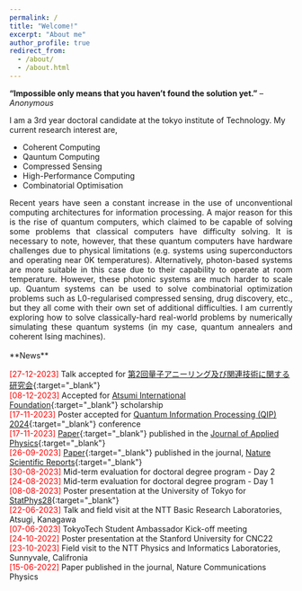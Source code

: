 ```yaml
---
permalink: /
title: "Welcome!"
excerpt: "About me"
author_profile: true
redirect_from: 
  - /about/
  - /about.html
---
```

**“Impossible only means that you haven’t found the solution yet.”** – *Anonymous*

I am a 3rd year doctoral candidate at the tokyo institute of Technology. 
My current research interest are,
- Coherent Computing
- Qauntum Computing
- Compressed Sensing
- High-Performance Computing
- Combinatorial Optimisation

<div style="text-align: justify"> Recent years have seen a constant increase in the use of unconventional computing architectures for information processing. A major reason for this is the rise of quantum computers, which claimed to be capable of solving some problems that classical computers have difficulty solving. It is necessary to note, however, that these quantum computers have hardware challenges due to physical limitations (e.g. systems using superconductors and operating near 0K temperatures). Alternatively, photon-based systems are more suitable in this case due to their capability to operate at room temperature. However, these photonic systems are much harder to scale up. Quantum systems can be used to solve combinatorial optimization problems such as L0-regularised compressed sensing, drug discovery, etc., but they all come with their own set of additional difficulties. I am currently exploring how to solve classically-hard real-world problems by numerically simulating these quantum systems (in my case, quantum annealers and coherent Ising machines). </div> 
<br>
**News**

<span style="color:red">[27-12-2023]</span> Talk accepted for [第2回量子アニーリング及び関連技術に関する研究会](https://www.qcomp.irfi.titech.ac.jp/quantum_annealing_workshop2024.html){:target="_blank"}  <br>
<span style="color:red">[08-12-2023]</span> Accepted for [Atsumi International Foundation](https://www.aisf.or.jp/jp/){:target="_blank"} scholarship <br> 
<span style="color:red">[17-11-2023]</span> Poster accepted for [Quantum Information Processing (QIP) 2024](https://qip2024.tw/site/page.aspx?pid=901&sid=1522&lang=en){:target="_blank"} conference <br>
<span style="color:red">[17-11-2023]</span> [Paper](https://doi.org/10.1063/5.0176248){:target="_blank"} published in the [Journal of Applied Physics](https://pubs.aip.org/aip/jap){:target="_blank"} <br>
<span style="color:red">[26-09-2023]</span> [Paper](https://doi.org/10.1038/s41598-023-43364-8){:target="_blank"} published in the journal, [Nature Scientific Reports](https://www.nature.com/srep/){:target="_blank"}  <br>
<span style="color:red">[30-08-2023]</span> Mid-term evaluation for doctoral degree program - Day 2 <br>
<span style="color:red">[24-08-2023]</span> Mid-term evaluation for doctoral degree program - Day 1 <br>
<span style="color:red">[08-08-2023]</span> Poster presentation at the University of Tokyo for [StatPhys28](https://statphys28.org/index.html){:target="_blank"}  <br>
<span style="color:red">[22-06-2023]</span> Talk and field visit at the NTT Basic Research Laboratories, Atsugi, Kanagawa <br>
<span style="color:red">[07-06-2023]</span> TokyoTech Student Ambassador Kick-off meeting <br>
<span style="color:red">[24-10-2022]</span> Poster presentation at the Stanford University for CNC22 <br>
<span style="color:red">[23-10-2023]</span> Field visit to the NTT Physics and Informatics Laboratories, Sunnyvale, Califronia <br>
<span style="color:red">[15-06-2022]</span> Paper published in the journal, Nature Communications Physics <br>


